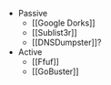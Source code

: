 - Passive
	- [[Google Dorks]]
	- [[Sublist3r]]
	- [[DNSDumpster]]?
- Active
	- [[Ffuf]]
	- [[GoBuster]]
